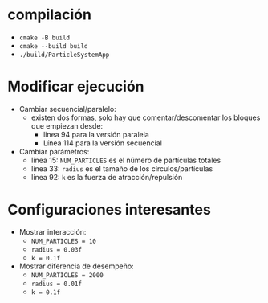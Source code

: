 # compilación
- `cmake -B build`
- `cmake --build build`
- `./build/ParticleSystemApp`

# Modificar ejecución
- Cambiar secuencial/paralelo:
    - existen dos formas, solo hay que comentar/descomentar los bloques que empiezan desde:
        - linea 94 para la versión paralela
        - Línea 114 para la versión secuencial
- Cambiar parámetros:
    - línea 15: `NUM_PARTICLES` es el número de partículas totales
    - línea 33: `radius` es el tamaño de los círculos/partículas
    - línea 92: `k` es la fuerza de atracción/repulsión

# Configuraciones interesantes
- Mostrar interacción:
    - `NUM_PARTICLES = 10`
    - `radius = 0.03f`
    - `k = 0.1f`
- Mostrar diferencia de desempeño:
    - `NUM_PARTICLES = 2000`
    - `radius = 0.01f`
    - `k = 0.1f`